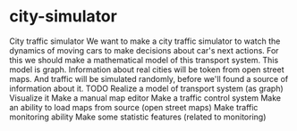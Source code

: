 # city-simulator
City traffic simulator
We want to make a city traffic simulator to watch the dynamics of moving cars to make decisions about car's next actions. For this we should make a mathematical model of this transport system. This model is graph. Information about real cities will be token from open street maps. And traffic will be simulated randomly, before we'll found a source of information about it.
		TODO
Realize a model of transport system (as graph)
Visualize it
Make a manual map editor
Make a traffic control system
Make an ability to load maps from source (open street maps)
Make traffic monitoring ability
Make some statistic features (related to monitoring)
